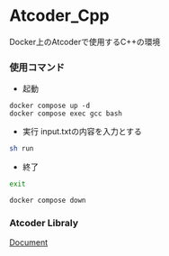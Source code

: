 # Atcoder_Cpp
Docker上のAtcoderで使用するC++の環境

### 使用コマンド
- 起動
```console
docker compose up -d
docker compose exec gcc bash
```
- 実行
input.txtの内容を入力とする
```bash
sh run
```
- 終了
```bash
exit
```
```console
docker compose down
```

### Atcoder Libraly
[Document](https://atcoder.github.io/ac-library/production/document_ja/)
